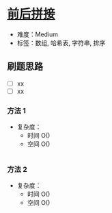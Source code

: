 # [前后拼接](https://leetcode-cn.com/problems/before-and-after-puzzle/)

- 难度：Medium
- 标签：数组, 哈希表, 字符串, 排序

## 刷题思路

- [ ] xx
- [ ] xx

### 方法 1

- 复杂度：
    - 时间 O()
    - 空间 O()

``` js

```

### 方法 2

- 复杂度：
    - 时间 O()
    - 空间 O()

``` js

```
